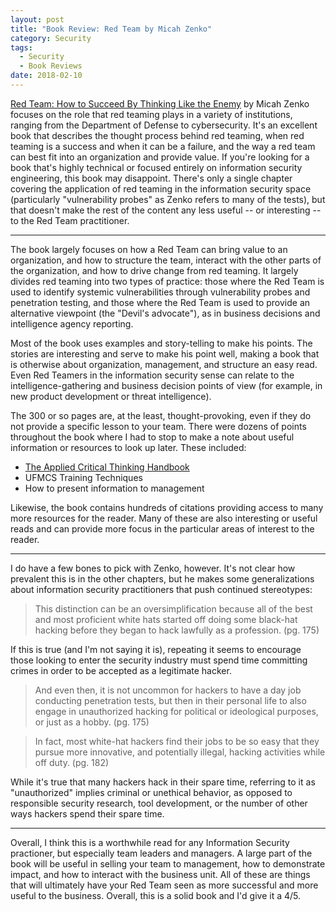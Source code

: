 ```yaml
---
layout: post
title: "Book Review: Red Team by Micah Zenko"
category: Security
tags:
  - Security
  - Book Reviews
date: 2018-02-10
---
```


[Red Team: How to Succeed By Thinking Like the Enemy](http://amzn.to/2EAIrTK) by
Micah Zenko focuses on the role that red teaming plays in a variety of
institutions, ranging from the Department of Defense to cybersecurity.  It's an
excellent book that describes the thought process behind red teaming, when red
teaming is a success and when it can be a failure, and the way a red team can
best fit into an organization and provide value.  If you're looking for a book
that's highly technical or focused entirely on information security engineering,
this book may disappoint.  There's only a single chapter covering the
application of red teaming in the information security space (particularly
"vulnerability probes" as Zenko refers to many of the tests), but that doesn't
make the rest of the content any less useful -- or interesting -- to the Red
Team practitioner.

<!--more-->

* * *

The book largely focuses on how a Red Team can bring value to an organization,
and how to structure the team, interact with the other parts of the
organization, and how to drive change from red teaming.  It largely divides red
teaming into two types of practice: those where the Red Team is used to identify
systemic vulnerabilities through vulnerability probes and penetration testing,
and those where the Red Team is used to provide an alternative viewpoint (the
"Devil's advocate"), as in business decisions and intelligence agency reporting.

Most of the book uses examples and story-telling to make his points.  The
stories are interesting and serve to make his point well, making a book that is
otherwise about organization, management, and structure an easy read.  Even Red
Teamers in the information security sense can relate to the
intelligence-gathering and business decision points of view (for example, in new
product development or threat intelligence).

The 300 or so pages are, at the least, thought-provoking, even if they do not
provide a specific lesson to your team.  There were dozens of points throughout
the book where I had to stop to make a note about useful information or
resources to look up later.  These included:

* [The Applied Critical Thinking Handbook](https://fas.org/irp/doddir/army/critthink.pdf)
* UFMCS Training Techniques
* How to present information to management

Likewise, the book contains hundreds of citations providing access to many more
resources for the reader.  Many of these are also interesting or useful reads
and can provide more focus in the particular areas of interest to the reader.

* * *

I do have a few bones to pick with Zenko, however.  It's not clear how prevalent
this is in the other chapters, but he makes some generalizations about
information security practitioners that push continued stereotypes:

> This distinction can be an oversimplification because all of the best and
> most proficient white hats started off doing some black-hat hacking before
> they began to hack lawfully as a profession. (pg. 175)

If this is true (and I'm not saying it is), repeating it seems to encourage
those looking to enter the security industry must spend time committing crimes
in order to be accepted as a legitimate hacker.

> And even then, it is not uncommon for hackers to have a day job conducting
> penetration tests, but then in their personal life to also engage in
> unauthorized hacking for political or ideological purposes, or just as a
> hobby.  (pg. 175)

> In fact, most white-hat hackers find their jobs to be so easy that they
> pursue more innovative, and potentially illegal, hacking activities while
> off duty.  (pg. 182)

While it's true that many hackers hack in their spare time, referring to it as
"unauthorized" implies criminal or unethical behavior, as opposed to responsible
security research, tool development, or the number of other ways hackers spend
their spare time.

* * *

Overall, I think this is a worthwhile read for any Information Security
practioner, but especially team leaders and managers.  A large part of the book
will be useful in selling your team to management, how to demonstrate impact,
and how to interact with the business unit.  All of these are things that will
ultimately have your Red Team seen as more successful and more useful to the
business.  Overall, this is a solid book and I'd give it a 4/5.

